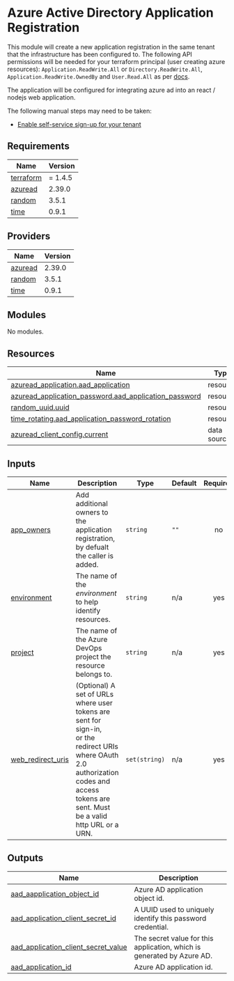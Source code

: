 # Azure Active Directory Application Registration

This module will create a new application registration in the same tenant that the infrastructure has been configured to. The following API permissions will be needed
for your terraform principal (user creating azure resources): `Application.ReadWrite.All` or `Directory.ReadWrite.All`, `Application.ReadWrite.OwnedBy` and `User.Read.All` as per [docs](https://registry.terraform.io/providers/hashicorp/azuread/2.39.0/docs/resources/application#api-permissions).

The application will be configured for integrating azure ad into an react / nodejs web application.

The following manual steps may need to be taken:
- [Enable self-service sign-up for your tenant](https://learn.microsoft.com/en-gb/azure/active-directory/external-identities/self-service-sign-up-user-flow#enable-self-service-sign-up-for-your-tenant)

<!-- BEGINNING OF PRE-COMMIT-TERRAFORM DOCS HOOK --->
## Requirements

| Name | Version |
|------|---------|
| <a name="requirement_terraform"></a> [terraform](#requirement\_terraform) | = 1.4.5 |
| <a name="requirement_azuread"></a> [azuread](#requirement\_azuread) | 2.39.0 |
| <a name="requirement_random"></a> [random](#requirement\_random) | 3.5.1 |
| <a name="requirement_time"></a> [time](#requirement\_time) | 0.9.1 |

## Providers

| Name | Version |
|------|---------|
| <a name="provider_azuread"></a> [azuread](#provider\_azuread) | 2.39.0 |
| <a name="provider_random"></a> [random](#provider\_random) | 3.5.1 |
| <a name="provider_time"></a> [time](#provider\_time) | 0.9.1 |

## Modules

No modules.

## Resources

| Name | Type |
|------|------|
| [azuread_application.aad_application](https://registry.terraform.io/providers/hashicorp/azuread/2.39.0/docs/resources/application) | resource |
| [azuread_application_password.aad_application_password](https://registry.terraform.io/providers/hashicorp/azuread/2.39.0/docs/resources/application_password) | resource |
| [random_uuid.uuid](https://registry.terraform.io/providers/hashicorp/random/3.5.1/docs/resources/uuid) | resource |
| [time_rotating.aad_application_password_rotation](https://registry.terraform.io/providers/hashicorp/time/0.9.1/docs/resources/rotating) | resource |
| [azuread_client_config.current](https://registry.terraform.io/providers/hashicorp/azuread/2.39.0/docs/data-sources/client_config) | data source |

## Inputs

| Name | Description | Type | Default | Required |
|------|-------------|------|---------|:--------:|
| <a name="input_app_owners"></a> [app\_owners](#input\_app\_owners) | Add additional owners to the application registration,<br>by defualt the caller is added. | `string` | `""` | no |
| <a name="input_environment"></a> [environment](#input\_environment) | The name of the _environment_ to help identify resources. | `string` | n/a | yes |
| <a name="input_project"></a> [project](#input\_project) | The name of the Azure DevOps project the resource belongs to. | `string` | n/a | yes |
| <a name="input_web_redirect_uris"></a> [web\_redirect\_uris](#input\_web\_redirect\_uris) | (Optional) A set of URLs where user tokens are sent for sign-in, <br>or the redirect URIs where OAuth 2.0 authorization codes and access<br>tokens are sent. Must be a valid http URL or a URN. | `set(string)` | n/a | yes |

## Outputs

| Name | Description |
|------|-------------|
| <a name="output_aad_aapplication_object_id"></a> [aad\_aapplication\_object\_id](#output\_aad\_aapplication\_object\_id) | Azure AD application object id. |
| <a name="output_aad_application_client_secret_id"></a> [aad\_application\_client\_secret\_id](#output\_aad\_application\_client\_secret\_id) | A UUID used to uniquely identify this password credential. |
| <a name="output_aad_application_client_secret_value"></a> [aad\_application\_client\_secret\_value](#output\_aad\_application\_client\_secret\_value) | The secret value for this application, which is generated by Azure AD. |
| <a name="output_aad_application_id"></a> [aad\_application\_id](#output\_aad\_application\_id) | Azure AD application id. |
<!-- END OF PRE-COMMIT-TERRAFORM DOCS HOOK --->
